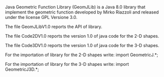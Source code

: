 Java Geometric Function Library (GeomJLib) is a Java 8.0 library that implement the geometric function developed by Mirko Riazzoli and released under the license GPL Versione 3.0.

The file GeomJLibV1.0 reports the API of library.

The file Code2DV1.0 reports the version 1.0 of java code for the 2-D shapes.

The file Code3DV1.0 reports the version 1.0 of java code for the 3-D shapes.

For the importation of library for the 2-D shapes write: import GeometricJ.*;

For the importation of library for the 3-D shapes write: import GeometricJ3D.*;


